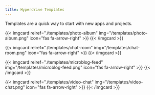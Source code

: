 ```yaml
---
title: Hyperdrive Templates
---
```


Templates are a quick way to start with new apps and projects.

{{< imgcard relref="./templates/photo-album" img="/templates/photo-album.png" icon="fas fa-arrow-right" >}}
{{< /imgcard >}}

{{< imgcard relref="./templates/chat-room" img="/templates/chat-room.png" icon="fas fa-arrow-right" >}}
{{< /imgcard >}}

{{< imgcard relref="./templates/microblog-feed" img="/templates/microblog-feed.png" icon="fas fa-arrow-right" >}}
{{< /imgcard >}}

{{< imgcard relref="./templates/video-chat" img="/templates/video-chat.png" icon="fas fa-arrow-right" >}}
{{< /imgcard >}}
